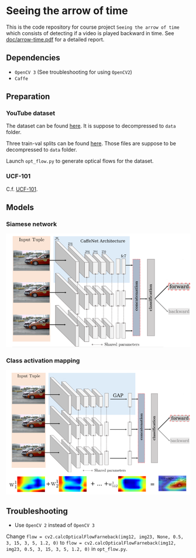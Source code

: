 # Seeing the arrow of time

This is the code repository for course project `Seeing the arrow of time` which consists of detecting if a video is played backward in time. 
See [doc/arrow-time.pdf](doc/arrow-time.pdf) for a detailed report.

## Dependencies

-   `OpenCV 3` (See troubleshooting for using `OpenCV2`)
-   `Caffe`

## Preparation

### YouTube dataset

The dataset can be found [here](http://www.robots.ox.ac.uk/~vgg/data/arrow/ArrowDataAll.tgz). It is suppose to decompressed to `data` folder.

Three train-val splits can be found [here](https://s3.eu-central-1.amazonaws.com/mva-boeingx/youtube/train-val.tar.gz). Those files are suppose to be decompressed to `data` folder.

Launch `opt_flow.py` to generate optical flows for the dataset.

### UCF-101

C.f. [UCF-101](ucf101/). 

## Models

### Siamese network

![Siamese](figs/network_arch_sampling.png)

### Class activation mapping

![Siamese](figs/network_arch_cam.png)

## Troubleshooting

-   Use `OpenCV 2` instead of `OpenCV 3`

Change `flow = cv2.calcOpticalFlowFarneback(img12, img23, None, 0.5, 3, 15, 3, 5, 1.2, 0)` to `flow = cv2.calcOpticalFlowFarneback(img12, img23, 0.5, 3, 15, 3, 5, 1.2, 0)` in `opt_flow.py`.

